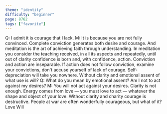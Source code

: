 ```yaml
---
theme: "identity"
difficulty: "beginner"
page: 8762
tags: ["favorite"]
---
```


Q: I admit it is courage that I lack. M: It is because you are not fully convinced. Complete conviction generates both desire and courage. And meditation is the art of achieving faith through understanding. In meditation you consider the teaching received, in all its aspects and repeatedly, until out of clarity confidence is born and, with confidence, action. Conviction and action are inseparable. If action does not follow conviction, examine your convictions, don't accuse yourself of lack of courage. Self-depreciation will take you nowhere. Without clarity and emotional assent of what use is will? Q: What do you mean by emotional assent? Am I not to act against my desires? M: You will not act against your desires. Clarity is not enough. Energy comes from love — you must love to act — whatever the shape and object of your love. Without clarity and charity courage is destructive. People at war are often wonderfully courageous, but what of it? Love Will